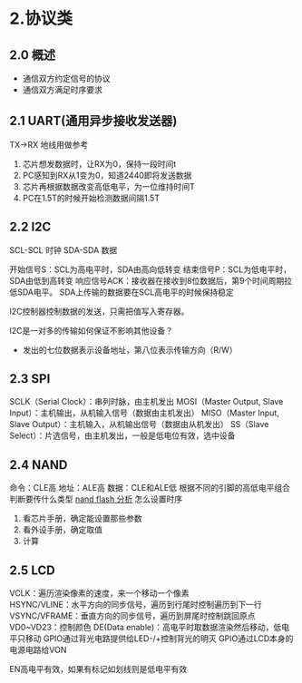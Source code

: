 # 2.协议类
## 2.0 概述
- 通信双方约定信号的协议
- 通信双方满足时序要求
## 2.1 UART(通用异步接收发送器)
TX->RX
地线用做参考
1. 芯片想发数据时，让RX为0，保持一段时间t
2. PC感知到RX从1变为0，知道2440即将发送数据
3. 芯片再根据数据改变高低电平，为一位维持时间T
4. PC在1.5T的时候开始检测数据间隔1.5T

## 2.2 I2C
SCL-SCL 时钟
SDA-SDA 数据 

开始信号S：SCL为高电平时，SDA由高向低转变
结束信号P：SCL为低电平时，SDA由低到高转变
响应信号ACK：接收器在接收到8位数据后，第9个时间周期拉低SDA电平。
SDA上传输的数据要在SCL高电平的时候保持稳定

I2C控制器控制数据的发送，只需把值写入寄存器。

I2C是一对多的传输如何保证不影响其他设备？
- 发出的七位数据表示设备地址，第八位表示传输方向（R/W）

## 2.3 SPI
SCLK（Serial Clock）：串列时脉，由主机发出
MOSI（Master Output, Slave Input）：主机输出，从机输入信号（数据由主机发出）
MISO（Master Input, Slave Output）：主机输入，从机输出信号（数据由从机发出）
SS（Slave Select）：片选信号，由主机发出，一般是低电位有效，选中设备

## 2.4 NAND
命令：CLE高
地址：ALE高
数据：CLE和ALE低
根据不同的引脚的高低电平组合判断要传什么类型
[nand flash 分析](https://blog.csdn.net/dachunfree/article/details/83783202)
怎么设置时序
1. 看芯片手册，确定能设置那些参数
2. 看外设手册，确定取值
3. 计算

## 2.5 LCD
VCLK：遍历渲染像素的速度，来一个移动一个像素  
HSYNC/VLINE：水平方向的同步信号，遍历到行尾时控制遍历到下一行
VSYNC/VFRAME：垂直方向的同步信号，遍历到屏尾时控制跳回原点
VD0~VD23：控制颜色
DE(Data enable)：高电平时取数据渲染然后移动，低电平只移动
GPIO通过背光电路提供给LED-/+控制背光的明灭
GPIO通过LCD本身的电源电路给VON

EN高电平有效，如果有标记如划线则是低电平有效